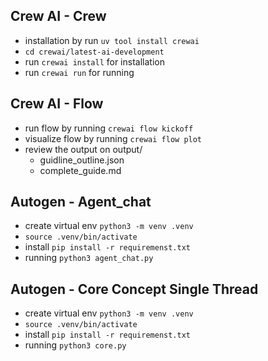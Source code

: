 ## Crew AI - Crew
- installation by run ```uv tool install crewai```
- ```cd crewai/latest-ai-development```
- run ```crewai install``` for installation
- run ```crewai run``` for running

## Crew AI - Flow
- run flow by running ```crewai flow kickoff```
- visualize flow by running ```crewai flow plot```
- review the output on output/
    - guidline_outline.json
    - complete_guide.md

## Autogen - Agent_chat
- create virtual env ```python3 -m venv .venv``` 
- ```source .venv/bin/activate```
- install ```pip install -r requiremenst.txt```
- running ```python3 agent_chat.py```

## Autogen - Core Concept Single Thread
- create virtual env ```python3 -m venv .venv``` 
- ```source .venv/bin/activate```
- install ```pip install -r requiremenst.txt```
- running ```python3 core.py```